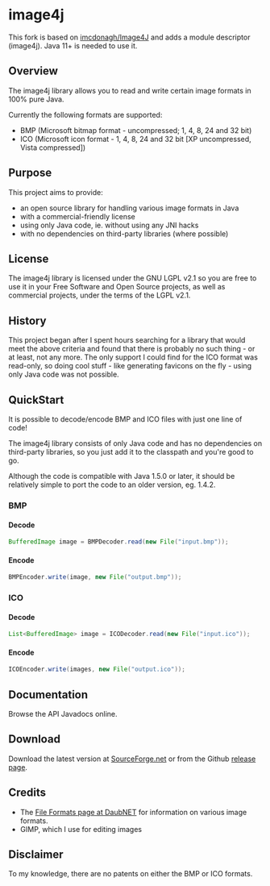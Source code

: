 # image4j

This fork is based on [imcdonagh/Image4J](https://github.com/imcdonagh/image4j) and adds a module descriptor (image4j). Java 11+ is needed to use it.

## Overview

The image4j library allows you to read and write certain image formats in 100% pure Java.

Currently the following formats are supported:

* BMP (Microsoft bitmap format - uncompressed; 1, 4, 8, 24 and 32 bit)
* ICO (Microsoft icon format - 1, 4, 8, 24 and 32 bit [XP uncompressed, Vista compressed])

## Purpose

This project aims to provide:

* an open source library for handling various image formats in Java
* with a commercial-friendly license
* using only Java code, ie. without using any JNI hacks
* with no dependencies on third-party libraries (where possible)

## License

The image4j library is licensed under the GNU LGPL v2.1 so you are free to use it in your Free Software and Open Source projects, as well as commercial projects, under the terms of the LGPL v2.1.

## History

This project began after I spent hours searching for a library that would meet the above criteria and found that there is probably no such thing - or at least, not any more. The only support I could find for the ICO format was read-only, so doing cool stuff - like generating favicons on the fly - using only Java code was not possible.

## QuickStart

It is possible to decode/encode BMP and ICO files with just one line of code!

The image4j library consists of only Java code and has no dependencies on third-party libraries, so you just add it to the classpath and you're good to go.

Although the code is compatible with Java 1.5.0 or later, it should be relatively simple to port the code to an older version, eg. 1.4.2.

### BMP

#### Decode


```java
BufferedImage image = BMPDecoder.read(new File("input.bmp"));
```

#### Encode

```java
BMPEncoder.write(image, new File("output.bmp"));
```

### ICO

#### Decode

```java
List<BufferedImage> image = ICODecoder.read(new File("input.ico"));
```

#### Encode

```java
ICOEncoder.write(images, new File("output.ico"));
```

## Documentation

Browse the API Javadocs online.

## Download

Download the latest version at [SourceForge.net](https://sourceforge.net/projects/image4j/) or from the Github [release page](https://github.com/imcdonagh/image4j/releases).

## Credits

* The [File Formats page at DaubNET](https://www.daubnet.com/en/file-formats) for information on various image formats.
* GIMP, which I use for editing images

## Disclaimer

To my knowledge, there are no patents on either the BMP or ICO formats.
